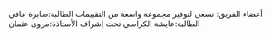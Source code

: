  أعضاء الفريق:
نسعى لتوفير مجموعة واسعة من التقييمات 
الطالبة:صابرة عافي
الطالبة:عايشة الكراسي
تحت إشراف الأستاذة:مروى عثمان
